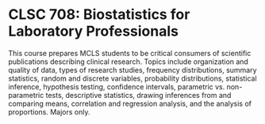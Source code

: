 # CLSC 708: Biostatistics for Laboratory Professionals

This course prepares MCLS students to be critical consumers of scientific publications describing clinical research. Topics include organization and quality of data, types of research studies, frequency distributions, summary statistics, random and discrete variables, probability distributions, statistical inference, hypothesis testing, confidence intervals, parametric vs. non-parametric tests, descriptive statistics, drawing inferences from and comparing means, correlation and regression analysis, and the analysis of proportions. Majors only.